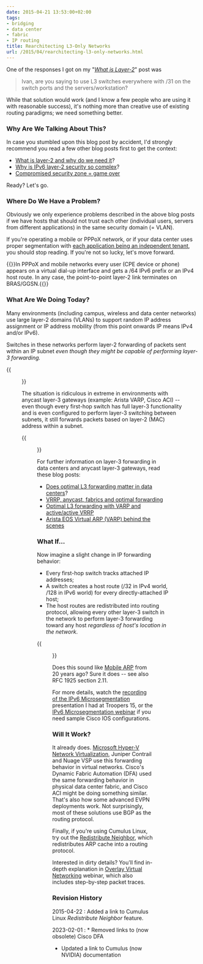 ```yaml
---
date: 2015-04-21 13:53:00+02:00
tags:
- bridging
- data center
- fabric
- IP routing
title: Rearchitecting L3-Only Networks
url: /2015/04/rearchitecting-l3-only-networks.html
---
```

One of the responses I got on my "[*What is Layer-2*](/2015/04/what-is-layer-2-and-why-do-we-need-it.html)" post was

> Ivan, are you saying to use L3 switches everywhere with /31 on the switch ports and the servers/workstation?

While that solution would work (and I know a few people who are using it with reasonable success), it's nothing more than creative use of existing routing paradigms; we need something better.
<!--more-->
### Why Are We Talking About This?

In case you stumbled upon this blog post by accident, I'd strongly recommend you read a few other blog posts first to get the context:

-   [What is layer-2 and why do we need it](/2015/04/what-is-layer-2-and-why-do-we-need-it.html)?
-   [Why is IPv6 layer-2 security so complex](/2014/06/why-is-ipv6-layer-2-security-so-complex.html)?
-   [Compromised security zone = game over](/2013/04/compromised-security-zone-game-over-or.html)

Ready? Let's go.

### Where Do We Have a Problem?

Obviously we only experience problems described in the above blog posts if we have hosts that should not trust each other (individual users, servers from different applications) in the same security domain (= VLAN).

If you're operating a mobile or PPPoX network, or if your data center uses proper segmentation with [each application being an independent tenant](/2013/11/make-every-application-independent.html), you should stop reading. If you're not so lucky, let's move forward.

{{<note info>}}In PPPoX and mobile networks every user (CPE device or phone) appears on a virtual dial-up interface and gets a /64 IPv6 prefix or an IPv4 host route. In any case, the point-to-point layer-2 link terminates on BRAS/GGSN.{{</note>}}

### What Are We Doing Today?

Many environments (including campus, wireless and data center networks) use large layer-2 domains (VLANs) to support random IP address assignment or IP address mobility (from this point onwards IP means IPv4 and/or IPv6).

Switches in these networks perform layer-2 forwarding of packets sent within an IP subnet *even though they might be capable of performing layer-3 forwarding.*

{{<figure src="/2015/04/s400-FHRP_DC.jpg" caption="Data center fabrics perform a mix of L2 and L3 forwarding">}}

The situation is ridiculous in extreme in environments with anycast layer-3 gateways (example: Arista VARP, Cisco ACI) -- even though every first-hop switch has full layer-3 functionality and is even configured to perform layer-3 switching between subnets, it still forwards packets based on layer-2 (MAC) address within a subnet.

{{<figure src="/2015/04/s400-VARP_Design.png" caption="Anycast gateway implemented with Arista VARP">}}

For further information on layer-3 forwarding in data centers and anycast layer-3 gateways, read these blog posts:

-   [Does optimal L3 forwarding matter in data centers](/2012/05/does-optimal-l3-forwarding-matter-in.html)?
-   [VRRP, anycast, fabrics and optimal forwarding](/2013/06/vrrp-anycasts-fabrics-and-optimal.html)
-   [Optimal L3 forwarding with VARP and active/active VRRP](/2013/05/optimal-l3-forwarding-with-varp-and.html)
-   [Arista EOS Virtual ARP (VARP) behind the scenes](/2013/06/arista-eos-virtual-arp-varp-behind.html)

### What If...

Now imagine a slight change in IP forwarding behavior:

-   Every first-hop switch tracks attached IP addresses;
-   A switch creates a host route (/32 in IPv4 world, /128 in IPv6 world) for every directly-attached IP host;
-   The host routes are redistributed into routing protocol, allowing every other layer-3 switch in the network to perform layer-3 forwarding toward any host *regardless of host's location in the network*.

{{<figure src="/2015/04/s550-Screenshot+2015-04-16+13.55.54.png" caption="Intra-subnet layer-3 forwarding">}}

Does this sound like [Mobile ARP](/2011/02/local-area-mobility-lam-true-story.html) from 20 years ago? Sure it does -- see also RFC 1925 section 2.11.

For more details, watch the [recording of the IPv6 Microsegmentation](/2015/04/video-ipv6-microsegmentation.html) presentation I had at Troopers 15, or the [IPv6 Microsegmentation webinar](http://www.ipspace.net/IPv6_Microsegmentation) if you need sample Cisco IOS configurations.

### Will It Work?

It already does. [Microsoft Hyper-V Network Virtualization](/2013/12/hyper-v-network-virtualization-packet.html), Juniper Contrail and Nuage VSP use this forwarding behavior in virtual networks. Cisco's Dynamic Fabric Automation (DFA) used the same forwarding behavior in physical data center fabric, and Cisco ACI might be doing something similar. That's also how some advanced EVPN deployments work. Not surprisingly, most of these solutions use BGP as the routing protocol.

Finally, if you're using Cumulus Linux, try out the [Redistribute Neighbor](https://docs.nvidia.com/networking-ethernet-software/cumulus-linux-53/Layer-3/Routing/Redistribute-Neighbor/), which redistributes ARP cache into a routing protocol.

Interested in dirty details? You'll find in-depth explanation in [Overlay Virtual Networking](http://www.ipspace.net/Overlay_Virtual_Networking) webinar, which also includes step-by-step packet traces.

### Revision History

2015-04-22
: Added a link to Cumulus Linux *Redistribute Neighbor* feature.

2023-02-01
: * Removed links to (now obsolete) Cisco DFA
  * Updated a link to Cumulus (now NVIDIA) documentation
